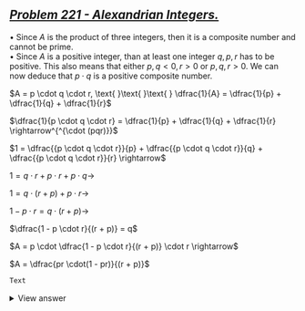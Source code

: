 ## [*Problem 221 - Alexandrian Integers.*](https://projecteuler.net/problem=221 "Go to problem page.")

$\bullet\text{ }$ Since $A$ is the product of three integers, then it is a composite number and cannot be prime.  
$\bullet\text{ }$ Since $A$ is a positive integer, than at least one integer $q,p,r$ has to be positive. This also means that either $p,q<0, r>0$ or $p,q,r>0$. We can now deduce that $p\cdot q$ is a positive composite number.

$A = p \cdot q \cdot r, \text{ }\text{ }\text{ } \dfrac{1}{A} = \dfrac{1}{p} + \dfrac{1}{q} + \dfrac{1}{r}$  
  
$\dfrac{1}{p \cdot q \cdot r} = \dfrac{1}{p} + \dfrac{1}{q} + \dfrac{1}{r} \rightarrow^{^{\cdot (pqr)}}$  
  
$1 = \dfrac{{p \cdot q \cdot r}}{p} + \dfrac{{p \cdot q \cdot r}}{q} + \dfrac{{p \cdot q \cdot r}}{r} \rightarrow$  
  
$1 = {q \cdot r} + {p \cdot r} + {p \cdot q} \rightarrow$  
  
$1 = q \cdot(r +  p) + p \cdot r \rightarrow$

$1 - p \cdot r = q \cdot(r +  p) \rightarrow$

$\dfrac{1 - p \cdot r}{(r +  p)} = q$  
  
$A = p \cdot \dfrac{1 - p \cdot r}{(r +  p)} \cdot r \rightarrow$  
  
$A = \dfrac{pr \cdot(1 - pr)}{(r +  p)}$
  

```python
Text
```
<details>
  <summary>View answer</summary>  
Text
</details>
